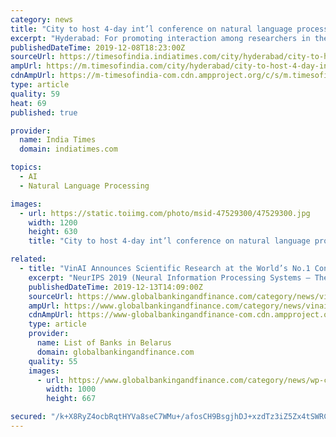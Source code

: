 ```yaml
---
category: news
title: "City to host 4-day int’l conference on natural language processing"
excerpt: "Hyderabad: For promoting interaction among researchers in the field of Natural Language Processing (NLP) and Computational Linguistics in India and abroad, the sixteenth International Conference on NLP (ICON-2019) will be held at International Institute of Information Technology Hyderabad , during December 18-21. Papers were invited on ..."
publishedDateTime: 2019-12-08T18:23:00Z
sourceUrl: https://timesofindia.indiatimes.com/city/hyderabad/city-to-host-4-day-intl-conference-on-natural-language-processing/articleshow/72430427.cms
ampUrl: https://m.timesofindia.com/city/hyderabad/city-to-host-4-day-intl-conference-on-natural-language-processing/amp_articleshow/72430427.cms
cdnAmpUrl: https://m-timesofindia-com.cdn.ampproject.org/c/s/m.timesofindia.com/city/hyderabad/city-to-host-4-day-intl-conference-on-natural-language-processing/amp_articleshow/72430427.cms
type: article
quality: 59
heat: 69
published: true

provider:
  name: India Times
  domain: indiatimes.com

topics:
  - AI
  - Natural Language Processing

images:
  - url: https://static.toiimg.com/photo/msid-47529300/47529300.jpg
    width: 1200
    height: 630
    title: "City to host 4-day int’l conference on natural language processing"

related:
  - title: "VinAI Announces Scientific Research at the World’s No.1 Conference on Artificial Intelligence – NeurIPS 2019"
    excerpt: "NeurIPS 2019 (Neural Information Processing Systems – The annual international conference on artificial neural network information processing systems) will take place on December 8-14, 2019 in Vancouver, Canada. This is the largest AI summit in the year. This year’s conference has a total of more than 1,400 articles accepted, out of a total ..."
    publishedDateTime: 2019-12-13T14:09:00Z
    sourceUrl: https://www.globalbankingandfinance.com/category/news/vinai-announces-scientific-research-at-the-worlds-no-1-conference-on-artificial-intelligence-neurips-2019/
    ampUrl: https://www.globalbankingandfinance.com/category/news/vinai-announces-scientific-research-at-the-worlds-no-1-conference-on-artificial-intelligence-neurips-2019/
    cdnAmpUrl: https://www-globalbankingandfinance-com.cdn.ampproject.org/c/s/www.globalbankingandfinance.com/category/news/vinai-announces-scientific-research-at-the-worlds-no-1-conference-on-artificial-intelligence-neurips-2019/
    type: article
    provider:
      name: List of Banks in Belarus
      domain: globalbankingandfinance.com
    quality: 55
    images:
      - url: https://www.globalbankingandfinance.com/category/news/wp-content/uploads/2019/07/gbafNews28.jpg
        width: 1000
        height: 667

secured: "/k+X8RyZ4ocbRqtHYVa8seC7WMu+/afosCH9BsgjhDJ+xzdTz3iZ5Zx4tSWRC+/daCq8ir0MHrmehSDC0YhKgq54A2JPnzbiGrCug4eaWXLC6FYVgh7lJ1KAPDv/7PkhZZdVDFiidlZIKzlNHWMKJXFauegtS/ZH8HdlXRLad/557eONGK/zI81Q+7QPwjbZbuHYsLjFrhkVqrlUlpf2YdJ/b1aejgcQGnAW7Hp57yubI7BmcTAz65rPbL68s/jkfP+euBFPmHYRE8TBKQEB8A==;0uNfo3VQfLXw11GJL8vYWg=="
---
```


